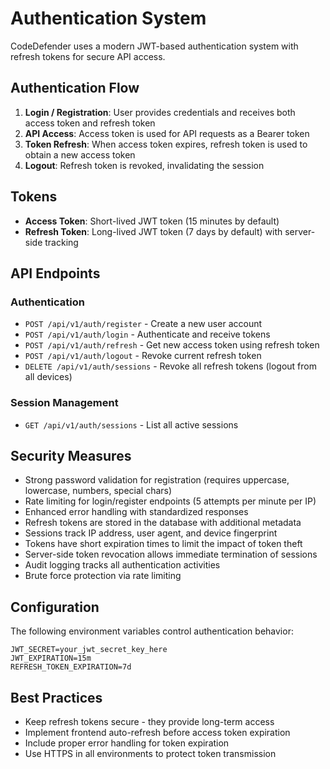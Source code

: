 # Authentication System

CodeDefender uses a modern JWT-based authentication system with refresh tokens for secure API access.

## Authentication Flow

1. **Login / Registration**: User provides credentials and receives both access token and refresh token
2. **API Access**: Access token is used for API requests as a Bearer token
3. **Token Refresh**: When access token expires, refresh token is used to obtain a new access token
4. **Logout**: Refresh token is revoked, invalidating the session

## Tokens

- **Access Token**: Short-lived JWT token (15 minutes by default)
- **Refresh Token**: Long-lived JWT token (7 days by default) with server-side tracking

## API Endpoints

### Authentication

- `POST /api/v1/auth/register` - Create a new user account
- `POST /api/v1/auth/login` - Authenticate and receive tokens
- `POST /api/v1/auth/refresh` - Get new access token using refresh token
- `POST /api/v1/auth/logout` - Revoke current refresh token
- `DELETE /api/v1/auth/sessions` - Revoke all refresh tokens (logout from all devices)

### Session Management

- `GET /api/v1/auth/sessions` - List all active sessions

## Security Measures

- Strong password validation for registration (requires uppercase, lowercase, numbers, special chars)
- Rate limiting for login/register endpoints (5 attempts per minute per IP)
- Enhanced error handling with standardized responses
- Refresh tokens are stored in the database with additional metadata
- Sessions track IP address, user agent, and device fingerprint
- Tokens have short expiration times to limit the impact of token theft
- Server-side token revocation allows immediate termination of sessions
- Audit logging tracks all authentication activities
- Brute force protection via rate limiting

## Configuration

The following environment variables control authentication behavior:

```
JWT_SECRET=your_jwt_secret_key_here
JWT_EXPIRATION=15m
REFRESH_TOKEN_EXPIRATION=7d
```

## Best Practices

- Keep refresh tokens secure - they provide long-term access
- Implement frontend auto-refresh before access token expiration
- Include proper error handling for token expiration
- Use HTTPS in all environments to protect token transmission

